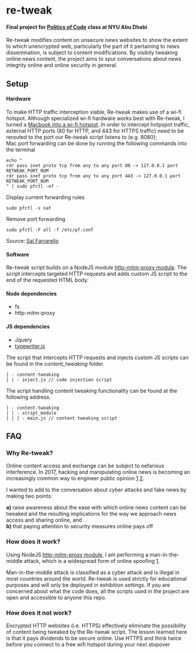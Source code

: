 # re-tweak
#### Final project for [Politics of Code](https://github.com/periode/politics-of-code) class at NYU Abu Dhabi
Re-tweak modifies content on unsecure news websites to show the extent to which unencrypted web, particularly the part of it pertaining to news dissemination, is subject to content modifications. 
By visibily tweaking online news content, the project aims to spur conversations about news integrity online and online security in general.

## Setup
#### Hardware
To make HTTP traffic interception viable, Re-tweak makes use of a wi-fi hotspot. Although specialized wi-fi hardware works best with Re-tweak, I turned a [Macbook into a wi-fi hotspot](https://www.howtogeek.com/214053/how-to-turn-your-mac-into-a-wi-fi-hotspot/). In order to intercept hotpspot traffic, external HTTP ports (80 for HTTP, and 443 for HTTPS traffic) need to be rerouted to the port our Re-tweak script listens to (e.g. 8080);   
Mac port forwarding can be done by running the following commands into the terminal
```
echo "
rdr pass inet proto tcp from any to any port 80 -> 127.0.0.1 port RETWEAK_PORT_NUM
rdr pass inet proto tcp from any to any port 443 -> 127.0.0.1 port RETWEAK_PORT_NUM
" | sudo pfctl -ef -
```
Display current forwarding rules
```
sudo pfctl -s nat
```
Remove port forwarding
```
sudo pfctl -F all -f /etc/pf.conf
```
Source: [Sal Farrarello](https://salferrarello.com/mac-pfctl-port-forwarding/)

#### Software
Re-tweak script builds on a NodeJS module [http-mitm-proxy module](https://github.com/joeferner/node-http-mitm-proxy). The script intercepts targeted HTTP requests and adds custom JS script to the end of the requested HTML body.
#### Node dependencies
- fs   
- http-mitm-proxy
#### JS dependencies
- Jquery
- [typewriter.js](https://github.com/tameemsafi/typewriterjs)

The script that intercepts HTTP requests and injects custom JS scripts can be found in the <i> content_tweaking </i> folder.
```
| - content-tweaking
| | - inject.js // code injection script
```
The script handling content tweaking functionality can be found at the following address.
```
| - content-tweaking
| | - script_module
| | | - main.js // content tweaking script
```
   
## FAQ

### Why Re-tweak?
Online content access and exchange can be subject to nefarious interference. 
In 2017, hacking and manipulating online news is becoming an increasingly common way to engineer public opinion 
[1](https://www.nytimes.com/2017/09/07/us/politics/russia-facebook-twitter-election.html)
[2](https://www.theguardian.com/politics/2017/nov/13/theresa-may-accuses-russia-of-interfering-in-elections-and-fake-news). 
   
I wanted to add to the conversation about cyber attacks and fake news by making two points:   

**a)** raise awareness about the ease with which online news content can be tweaked and the resulting implications for the way we approach news access and sharing online, and    
**b)** that paying attention to security measures online pays off

### How does it work?

Using NodeJS [http-mitm-proxy module](https://github.com/joeferner/node-http-mitm-proxy), I am performing a man-in-the-middle attack, which is a widespread form of online spoofing 
[1](https://en.wikipedia.org/wiki/Man-in-the-middle_attack). 

Man-in-the-middle attack is classified as a cyber attack and is illegal in most countries around the world. 
Re-tweak is used strictly for educational purposes and will only be deployed in exhibition settings. 
If you are concerned about what the code does, all the scripts used in the project are open and accessible to anyone this repo.

### How does it not work?
Encrypted HTTP websites (i.e. HTTPS) effectively eliminate the possibility of content being tweaked by the Re-tweak script. 
The lesson learned here is that it pays dividends to be secure online. 
Use HTTPS and think twice before you connect to a free wifi hotspot during your next stopover
